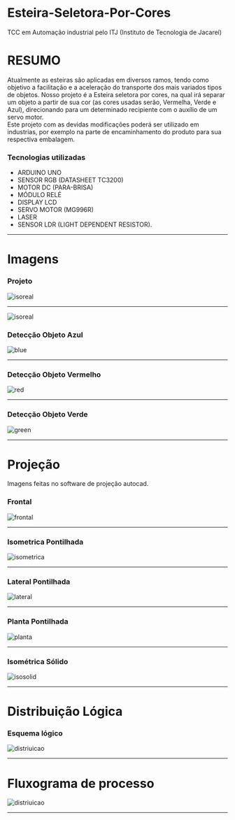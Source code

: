 # Esteira-Seletora-Por-Cores
TCC em Automação industrial pelo ITJ (Instituto de Tecnologia de Jacareí)

# RESUMO

Atualmente as esteiras são aplicadas em diversos ramos, tendo como objetivo a facilitação e a aceleração do transporte dos mais variados tipos de objetos. Nosso projeto é a Esteira seletora por cores, na qual irá separar um objeto a partir de sua cor (as cores usadas serão, Vermelha, Verde e Azul), direcionando para um determinado recipiente com o auxílio de um servo motor.     
Este projeto com as devidas modificações poderá ser utilizado em industrias, por exemplo na parte de encaminhamento do produto para sua respectiva embalagem.

### Tecnologias utilizadas

* ARDUINO UNO 
* SENSOR RGB (DATASHEET TC3200)
* MOTOR DC (PARA-BRISA)
* MÓDULO RELÉ 
* DISPLAY LCD 
* SERVO MOTOR (MG996R) 
* LASER 
* SENSOR LDR (LIGHT DEPENDENT RESISTOR).

---

# Imagens

### Projeto
![isoreal](Imagens/IsometricaReal.jpg)

---

![isoreal](Imagens/Blocos.jpg)

### Detecção Objeto Azul
![blue](Imagens/blue.jpg)

---

### Detecção Objeto Vermelho
![red](Imagens/red.jpg)

---

### Detecção Objeto Verde
![green](Imagens/green.jpg)

---

# Projeção
Imagens feitas no software de projeção autocad.

### Frontal
![frontal](Imagens/FrontalPontilhada.jpg)

---

### Isometrica Pontilhada
![isometrica](Imagens/IsometricaPontilhada.jpg)

---

### Lateral Pontilhada
![lateral](Imagens/LateralPontilhada.jpg)

---

### Planta Pontilhada
![planta](Imagens/PlantaPontilhada.jpg)

---

### Isométrica Sólido
![isosolid](Imagens/solido.jpg)

---

# Distribuição Lógica

### Esquema lógico
![distriuicao](Imagens/distribuicao-logica.png)

---

# Fluxograma de processo

![distriuicao](Imagens/fluxograma.jpg)

---
